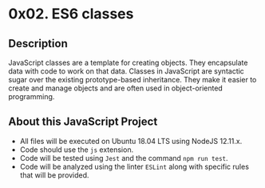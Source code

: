 # 0x02. ES6 classes

## Description

JavaScript classes are a template for creating objects. They encapsulate data with code to work on that data. Classes in JavaScript are syntactic sugar over the existing prototype-based inheritance. They make it easier to create and manage objects and are often used in object-oriented programming.

## About this JavaScript Project

- All files will be executed on Ubuntu 18.04 LTS using NodeJS 12.11.x.
- Code should use the `js` extension.
- Code will be tested using `Jest` and the command `npm run test`.
- Code will be analyzed using the linter `ESLint` along with specific rules that will be provided.
